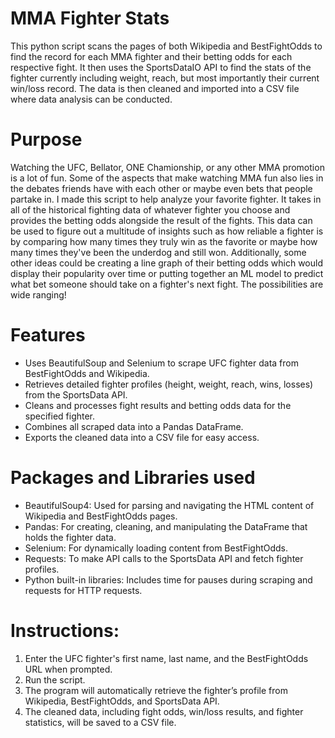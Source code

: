 # MMA Fighter Stats
This python script scans the pages of both Wikipedia and BestFightOdds to find the record for each MMA fighter and their betting odds for each respective fight. It then uses the SportsDataIO API to find the stats of the fighter currently including weight, reach, but most importantly their current win/loss record. The data is then cleaned and imported into a CSV file where data analysis can be conducted.

# Purpose
Watching the UFC, Bellator, ONE Chamionship, or any other MMA promotion is a lot of fun. Some of the aspects that make watching MMA fun also lies in the debates friends have with each other or maybe even bets that people partake in. I made this script to help analyze your favorite fighter. It takes in all of the historical fighting data of whatever fighter you choose and provides the betting odds alongside the result of the fights. This data can be used to figure out a multitude of insights such as how reliable a fighter is by comparing how many times they truly win as the favorite or maybe how many times they've been the underdog and still won. Additionally, some other ideas could be creating a line graph of their betting odds which would display their popularity over time or putting together an ML model to predict what bet someone should take on a fighter's next fight. The possibilities are wide ranging!

# Features
- Uses BeautifulSoup and Selenium to scrape UFC fighter data from BestFightOdds and Wikipedia.
- Retrieves detailed fighter profiles (height, weight, reach, wins, losses) from the SportsData API.
- Cleans and processes fight results and betting odds data for the specified fighter.
- Combines all scraped data into a Pandas DataFrame.
- Exports the cleaned data into a CSV file for easy access.

# Packages and Libraries used
- BeautifulSoup4: Used for parsing and navigating the HTML content of Wikipedia and BestFightOdds pages.
- Pandas: For creating, cleaning, and manipulating the DataFrame that holds the fighter data.
- Selenium: For dynamically loading content from BestFightOdds.
- Requests: To make API calls to the SportsData API and fetch fighter profiles.
- Python built-in libraries: Includes time for pauses during scraping and requests for HTTP requests.

# Instructions:

1. Enter the UFC fighter's first name, last name, and the BestFightOdds URL when prompted.
2. Run the script.
3. The program will automatically retrieve the fighter’s profile from Wikipedia, BestFightOdds, and SportsData API.
4. The cleaned data, including fight odds, win/loss results, and fighter statistics, will be saved to a CSV file.
